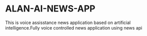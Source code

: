 # ALAN-AI-NEWS-APP
This is voice assisstance news application based on artificial intelligence.Fully voice controlled news application using news api
